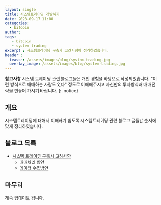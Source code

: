 ```yaml
---
layout: single
title: 시스템트레이딩 개발하기 
date: 2023-09-17 11:00
categories: 
  - bitcoin
author: 
tags: 
   - bitcoin
   - system trading
excerpt : 시스템트레이딩 구축시 고려사항에 정리하였습니다.
header :
  teaser: /assets/images/blog/system-trading.jpg
  overlay_image: /assets/images/blog/system-trading.jpg
---
```


**참고사항** 시스템 트레이딩 관련 블로그들은 개인 경험을 바탕으로 작성되었습니다. "이런 방식으로 매매하는 사람도 있다" 정도로 이해해주시고 자신만의 투자방식과 매매전략을 만들어 가시기 바랍니다.
{: .notice} 

## 개요 
시스템트레이딩에 대해서 이해하기 쉽도록 시스템트레이딩 관련 블로그 글들만 순서에 맞게 정리하였습니다. 

## 블로그 목록

- [시스템 트레이딩 구축시 고려사항](/blog/bitcoin/how-to-begin-system-trading/)
  - [매매처리 방안](/blog/bitcoin/how-to-make-trading-logic/)
  - [데이터 수집방안](/blog/bitcoin/how-to-collect-candle-data/)

## 마무리 
계속 업데이트 됩니다.